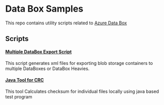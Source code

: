 # Data Box Samples
This repo contains utility scripts related to [Azure Data Box](https://azure.microsoft.com/en-us/services/databox/)

## Scripts

#### [Multiple DataBox Export Script](multipleDataBoxExportScript/)
This script generates xml files for exporting blob storage containers to multiple DataBoxes or DataBox Heavies. 

#### [Java Tool for CRC](JavaToolforCRC/)
This tool Calculates checksum for individual files locally using java based test program